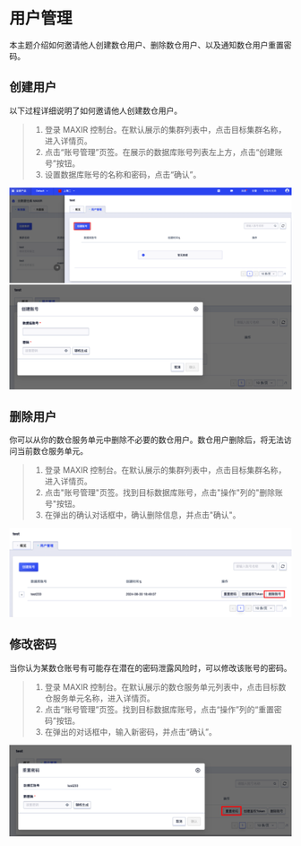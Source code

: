 
# 用户管理

本主题介绍如何邀请他人创建数仓用户、删除数仓用户、以及通知数仓用户重置密码。



## 创建用户
以下过程详细说明了如何邀请他人创建数仓用户。
>1. 登录 MAXIR 控制台。在默认展示的集群列表中，点击目标集群名称，进入详情页。
>2. 点击“账号管理”页签。在展示的数据库账号列表左上方，点击“创建账号”按钮。
>3. 设置数据库账号的名称和密码，点击“确认”。

![](/images/guide/user-0.png)
![](/images/guide/user-01.png)




## 删除用户
你可以从你的数仓服务单元中删除不必要的数仓用户。数仓用户删除后，将无法访问当前数仓服务单元。
>1. 登录 MAXIR 控制台。在默认展示的集群列表中，点击目标集群名称，进入详情页。
>2. 点击"账号管理"页签。找到目标数据库账号，点击"操作"列的"删除账号"按钮。
>3. 在弹出的确认对话框中，确认删除信息，并点击"确认"。

![](/images/guide/user-1.png)



## 修改密码

当你认为某数仓账号有可能存在潜在的密码泄露风险时，可以修改该账号的密码。
>1. 登录 MAXIR 控制台。在默认展示的数仓服务单元列表中，点击目标数仓服务单元名称，进入详情页。
>2. 点击“账号管理”页签。找到目标数据库账号，点击“操作”列的“重置密码”按钮。
>3. 在弹出的对话框中，输入新密码，并点击“确认”。

![](/images/guide/paasword.png)
